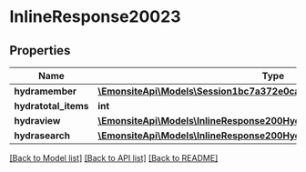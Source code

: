 # InlineResponse20023

## Properties
Name | Type | Description | Notes
------------ | ------------- | ------------- | -------------
**hydramember** | [**\EmonsiteApi\Models\Session1bc7a372e0caf630efd366b7299c4bd2Jsonld[]**](Session1bc7a372e0caf630efd366b7299c4bd2Jsonld.md) |  | 
**hydratotal_items** | **int** |  | [optional] 
**hydraview** | [**\EmonsiteApi\Models\InlineResponse200Hydraview**](InlineResponse200Hydraview.md) |  | [optional] 
**hydrasearch** | [**\EmonsiteApi\Models\InlineResponse200Hydrasearch**](InlineResponse200Hydrasearch.md) |  | [optional] 

[[Back to Model list]](../../README.md#documentation-for-models) [[Back to API list]](../../README.md#documentation-for-api-endpoints) [[Back to README]](../../README.md)

